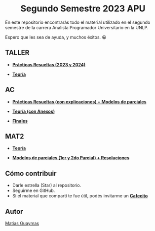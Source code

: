 <h1 align="center"> Segundo Semestre 2023 APU </h1>

En este repositorio encontrarás todo el material utilizado en el segundo semestre de la carrera Analista Programador Universitario en la UNLP.

Espero que les sea de ayuda, y muchos éxitos. 😀

## TALLER

* [**Prácticas Resueltas (2023 y 2024)**](https://github.com/MatiasGuaymas/Taller-Programacion)

* [**Teoría**](https://github.com/MatiasGuaymas/2do-Semestre/tree/main/TALLER/Teoria)

## AC

* [**Prácticas Resueltas (con explicaciones) + Modelos de parciales**](https://github.com/MatiasGuaymas/Arquitectura-Computadoras)

* [**Teoría (con Anexos)**](https://github.com/MatiasGuaymas/2do-Semestre/tree/main/AC/Teoria)

* [**Finales**](https://github.com/MatiasGuaymas/2do-Semestre/tree/main/AC/Final)

## MAT2

* [**Teoría**](https://github.com/MatiasGuaymas/2do-Semestre/tree/main/MAT2/Teoria)

* [**Modelos de parciales (1er y 2do Parcial) + Resoluciones**](https://github.com/MatiasGuaymas/2do-Semestre/tree/main/MAT2/Parciales)

## Cómo contribuir
* Darle estrella (Star) al repositorio.
* Seguirme en GitHub.
* Si el material que compartí te fue útil, podés invitarme un **[Cafecito](https://cafecito.app/matiasguaymas)**

## Autor

[Matias Guaymas](https://www.linkedin.com/in/matiasguaymas/)
